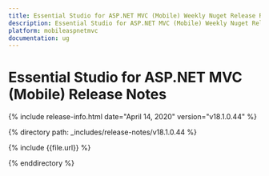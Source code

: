 ```yaml
---
title: Essential Studio for ASP.NET MVC (Mobile) Weekly Nuget Release Release Notes  
description: Essential Studio for ASP.NET MVC (Mobile) Weekly Nuget Release Release Notes  
platform: mobileaspnetmvc
documentation: ug
---
```


# Essential Studio for ASP.NET MVC (Mobile)  Release Notes  

{% include release-info.html date="April 14, 2020"  version="v18.1.0.44" %} 


{% directory path: _includes/release-notes/v18.1.0.44 %}

{% include {{file.url}} %}

{% enddirectory %}